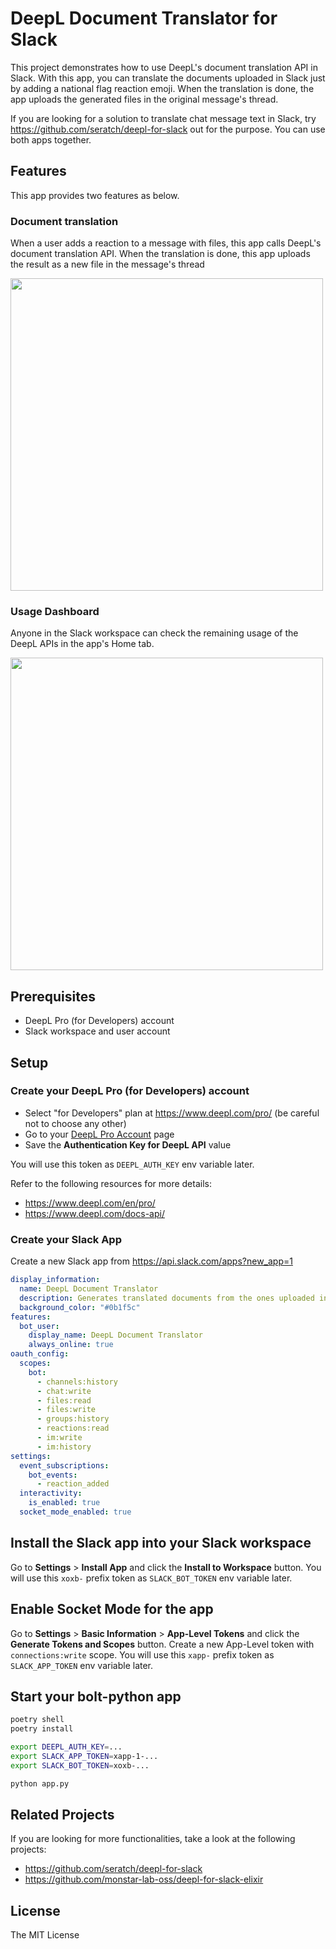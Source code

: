 # DeepL Document Translator for Slack

This project demonstrates how to use DeepL's document translation API in Slack. With this app, you can translate the documents uploaded in Slack just by adding a national flag reaction emoji. When the translation is done, the app uploads the generated files in the original message's thread.

If you are looking for a solution to translate chat message text in Slack, try https://github.com/seratch/deepl-for-slack out for the purpose. You can use both apps together.

## Features

This app provides two features as below.

### Document translation

When a user adds a reaction to a message with files, this app calls DeepL's document translation API.
When the translation is done, this app uploads the result as a new file in the message's thread

<img width="500" src="https://user-images.githubusercontent.com/19658/161419367-c1b48d85-5bf7-4199-8857-66e5649f838a.png">

### Usage Dashboard

Anyone in the Slack workspace can check the remaining usage of the DeepL APIs in the app's Home tab.

<img width="500" src="https://user-images.githubusercontent.com/19658/161419330-a459b6ee-e19e-4ab0-b06e-6f0b3be2fb77.png">

## Prerequisites

* DeepL Pro (for Developers) account
* Slack workspace and user account

## Setup

### Create your DeepL Pro (for Developers) account

* Select "for Developers" plan at https://www.deepl.com/pro/ (be careful not to choose any other)
* Go to your [DeepL Pro Account](https://www.deepl.com/pro-account.html) page
* Save the **Authentication Key for DeepL API** value

You will use this token as `DEEPL_AUTH_KEY` env variable later.

Refer to the following resources for more details:

* https://www.deepl.com/en/pro/
* https://www.deepl.com/docs-api/

### Create your Slack App

Create a new Slack app from https://api.slack.com/apps?new_app=1

```yaml
display_information:
  name: DeepL Document Translator
  description: Generates translated documents from the ones uploaded in Slack
  background_color: "#0b1f5c"
features:
  bot_user:
    display_name: DeepL Document Translator
    always_online: true
oauth_config:
  scopes:
    bot:
      - channels:history
      - chat:write
      - files:read
      - files:write
      - groups:history
      - reactions:read
      - im:write
      - im:history
settings:
  event_subscriptions:
    bot_events:
      - reaction_added
  interactivity:
    is_enabled: true
  socket_mode_enabled: true
```

## Install the Slack app into your Slack workspace

Go to **Settings** > **Install App** and click the **Install to Workspace** button.
You will use this `xoxb-` prefix token as `SLACK_BOT_TOKEN` env variable later.

## Enable Socket Mode for the app

Go to **Settings** > **Basic Information** > **App-Level Tokens** and click the **Generate Tokens and Scopes** button.
Create a new App-Level token with `connections:write` scope.
You will use this `xapp-` prefix token as `SLACK_APP_TOKEN` env variable later.

## Start your bolt-python app

```bash
poetry shell
poetry install

export DEEPL_AUTH_KEY=...
export SLACK_APP_TOKEN=xapp-1-...
export SLACK_BOT_TOKEN=xoxb-...

python app.py
```

## Related Projects

If you are looking for more functionalities, take a look at the following projects:

* https://github.com/seratch/deepl-for-slack
* https://github.com/monstar-lab-oss/deepl-for-slack-elixir

## License

The MIT License